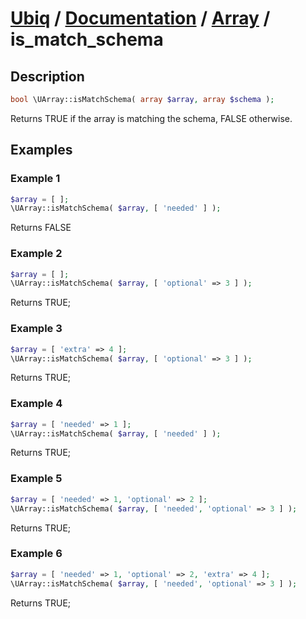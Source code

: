 [Ubiq](https://github.com/Pixel418/Ubiq#readme) / [Documentation](../index.md#readme) / [Array](../index.md#array) / is_match_schema
======


Description
-------- 

```php
bool \UArray::isMatchSchema( array $array, array $schema );
```

Returns TRUE if the array is matching the schema, FALSE otherwise. 



Examples
--------

### Example 1

```php
$array = [ ];
\UArray::isMatchSchema( $array, [ 'needed' ] );
```
Returns FALSE

### Example 2

```php
$array = [ ];
\UArray::isMatchSchema( $array, [ 'optional' => 3 ] );
```
Returns TRUE;

### Example 3

```php
$array = [ 'extra' => 4 ];
\UArray::isMatchSchema( $array, [ 'optional' => 3 ] );
```
Returns TRUE;

### Example 4

```php
$array = [ 'needed' => 1 ];
\UArray::isMatchSchema( $array, [ 'needed' ] );
```
Returns TRUE;

### Example 5

```php
$array = [ 'needed' => 1, 'optional' => 2 ];
\UArray::isMatchSchema( $array, [ 'needed', 'optional' => 3 ] );
```
Returns TRUE;

### Example 6

```php
$array = [ 'needed' => 1, 'optional' => 2, 'extra' => 4 ];
\UArray::isMatchSchema( $array, [ 'needed', 'optional' => 3 ] );
```
Returns TRUE;

